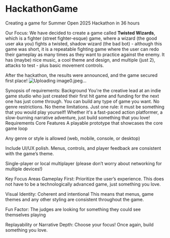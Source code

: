 # HackathonGame
Creating a game for Summer Open 2025 Hackathon in 36 hours

Our Focus:
We have decided to create a game called **Twisted Wizards**, which is a fighter (street fighter-esque) game, where a wizard (the good user aka you) fights a twisted, shadow wizard (the bad bot) - although this game was short, it is a repeatable fighting game where the user can redo their gameplay as many times as they want to practice against the enemy. It has (maybe) nice music, a cool theme and design, and multiple (just 2), attacks to test - plus basic movement controls. 

After the hackathon, the results were announced, and the game secured first place!
![Uploading image0.jpeg…]()


Synopsis of requirements:
Background
You're the creative lead at an indie game studio who just created their first hit game and funding for the next one has just come through. You can build any type of game you want. No genre restrictions. No theme limitations. Just one rule: it must be something that you would play yourself!
Whether it's a fast-paced action platformer, a slow-burning narrative adventure, just build something that you love!
Requirements
Core Features
A playable prototype that showcases the core game loop


Any genre or style is allowed (web, mobile, console, or desktop)


Include UI/UX polish. Menus, controls, and player feedback are consistent with the game’s theme.


Single-player or local multiplayer (please don’t worry about networking for multiple devices!)


Key Focus Areas
Gameplay First: Prioritize the user’s experience. This does not have to be a technologically advanced game, just something you love.


Visual Identity: Coherent and intentional
This means that menus, game themes and any other styling are consistent throughout the game.


Fun Factor: The judges are looking for something they could see themselves playing


Replayability or Narrative Depth: Choose your focus! Once again, build something you love.

